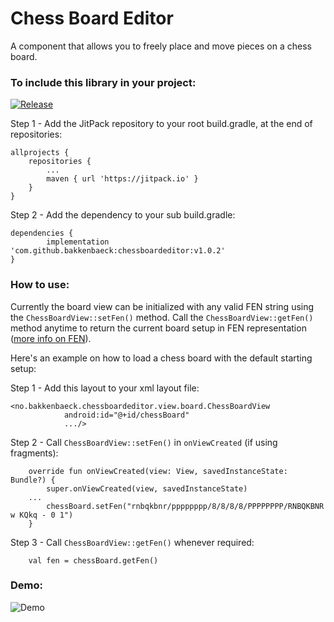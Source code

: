 # Chess Board Editor
A component that allows you to freely place and move pieces on a chess board.

### To include this library in your project:

[![Release](https://jitpack.io/v/bakkenbaeck/chessboardeditor.svg)](https://jitpack.io/#bakkenbaeck/chessboardeditor)


Step 1 - Add the JitPack repository to your root build.gradle, at the end of repositories:

	allprojects {
		repositories {
			...
			maven { url 'https://jitpack.io' }
		}
	}

Step 2 - Add the dependency to your sub build.gradle:

	dependencies {
	        implementation 'com.github.bakkenbaeck:chessboardeditor:v1.0.2'
	}
  
### How to use:

Currently the board view can be initialized with any valid FEN string using the `ChessBoardView::setFen()` method. Call the `ChessBoardView::getFen()` method anytime to return the current board setup in FEN representation ([more info on FEN](https://en.wikipedia.org/wiki/Forsyth–Edwards_Notation)).

Here's an example on how to load a chess board with the default starting setup:

Step 1 - Add this layout to your xml layout file:

```
<no.bakkenbaeck.chessboardeditor.view.board.ChessBoardView
            android:id="@+id/chessBoard"
            .../>
```

Step 2 - Call `ChessBoardView::setFen()` in `onViewCreated` (if using fragments):

```
    override fun onViewCreated(view: View, savedInstanceState: Bundle?) {
        super.onViewCreated(view, savedInstanceState)
	...
        chessBoard.setFen("rnbqkbnr/pppppppp/8/8/8/8/PPPPPPPP/RNBQKBNR w KQkq - 0 1")
    }
```

Step 3 - Call `ChessBoardView::getFen()` whenever required:

```
    val fen = chessBoard.getFen()
```

  
### Demo:

![Demo](https://media.giphy.com/media/f8sQ4jIdt9wQz8Gg1s/giphy.gif)
